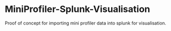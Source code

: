 # MiniProfiler-Splunk-Visualisation

Proof of concept for importing mini profiler data into splunk for visualisation.
